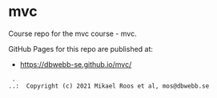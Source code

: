 # mvc

Course repo for the mvc course - mvc.

GitHub Pages for this repo are published at:

* https://dbwebb-se.github.io/mvc/

```
 .
..:  Copyright (c) 2021 Mikael Roos et al, mos@dbwebb.se
```
